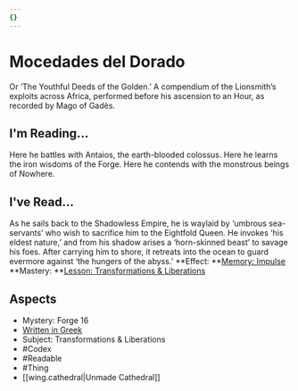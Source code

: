 ```yaml
---
{}
---
```

# Mocedades del Dorado
Or ‘The Youthful Deeds of the Golden.’ A compendium of the Lionsmith’s exploits across Africa, performed before his ascension to an Hour, as recorded by Mago of Gadès.
## I'm Reading...
Here he battles with Antaios, the earth-blooded colossus. Here he learns the iron wisdoms of the Forge. Here he contends with the monstrous beings of Nowhere.
## I've Read...
As he sails back to the Shadowless Empire, he is waylaid by ‘umbrous sea-servants’ who wish to sacrifice him to the Eightfold Queen. He invokes ‘his eldest nature,’ and from his shadow arises a ‘horn-skinned beast’ to savage his foes. After carrying him to shore, it retreats into the ocean to guard evermore against ‘the hungers of the abyss.’ 
**Effect: **[Memory: Impulse](https://uadaf.theevilroot.xyz/rowenarium/element/mem.impulse)
**Mastery: **[Lesson: Transformations & Liberations](https://uadaf.theevilroot.xyz/rowenarium/element/x.transformations.liberations)
## Aspects
- Mystery: Forge 16
- [Written in Greek](https://uadaf.theevilroot.xyz/rowenarium/element/w.greek)
- Subject: Transformations & Liberations
- #Codex
- #Readable
- #Thing
- [[wing.cathedral|Unmade Cathedral]]